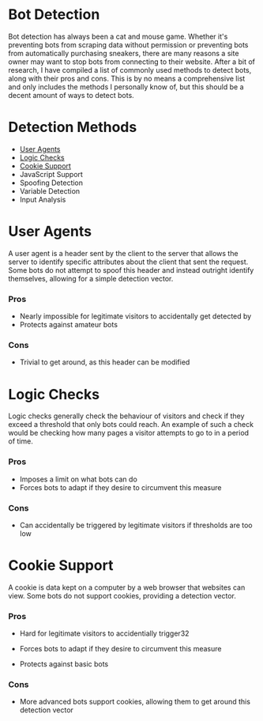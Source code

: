 # Bot Detection
Bot detection has always been a cat and mouse game. Whether it's preventing bots from scraping data without permission or preventing bots from automatically purchasing sneakers, there are many reasons a site owner may want to stop bots from connecting to their website. After a bit of research, I have compiled a list of commonly used methods to detect bots, along with their pros and cons. This is by no means a comprehensive list and only includes the methods I personally know of, but this should be a decent amount of ways to detect bots.

# Detection Methods

 - [User Agents](#user-agents)
 - [Logic Checks](#logic-checks)
 - [Cookie Support](#cookie-support)
 - JavaScript Support
 - Spoofing Detection
 - Variable Detection
 - Input Analysis

# User Agents
A user agent is a header sent by the client to the server that allows the server to identify specific attributes about the client that sent the request. Some bots do not attempt to spoof this header and instead outright identify themselves, allowing for a simple detection vector.

### Pros

 - Nearly impossible for legitimate visitors to accidentally get detected by
 - Protects against amateur bots 

### Cons

 - Trivial to get around, as this header can be modified

# Logic Checks
Logic checks generally check the behaviour of visitors and check if they exceed a threshold that only bots could reach. An example of such a check would be checking how many pages a visitor attempts to go to in a period of time.

### Pros

 - Imposes a limit on what bots can do
 - Forces bots to adapt if they desire to circumvent this measure

### Cons

 - Can accidentally be triggered by legitimate visitors if thresholds are too low

# Cookie Support
A cookie is data kept on a computer by a web browser that websites can view. Some bots do not support cookies, providing a detection vector.

### Pros

 - Hard for legitimate visitors to accidentially trigger32

 - Forces bots to adapt if they desire to circumvent this measure
 - Protects against basic bots
 
 ### Cons
 
  - More advanced bots support cookies, allowing them to get around this detection vector
